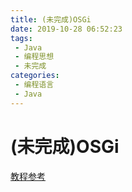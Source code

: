 ```yaml
---
title: (未完成)OSGi
date: 2019-10-28 06:52:23
tags: 
 - Java
 - 编程思想
 - 未完成
categories: 
 - 编程语言
 - Java
---
```

# (未完成)OSGi

[教程参考](http://www.osgi.com.cn/)
